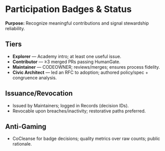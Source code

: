 # Participation Badges & Status

**Purpose:** Recognize meaningful contributions and signal stewardship reliability.

## Tiers
- **Explorer** — Academy intro; at least one useful issue.
- **Contributor** — ≥3 merged PRs passing HumanGate.
- **Maintainer** — CODEOWNER; reviews/merges; ensures process fidelity.
- **Civic Architect** — led an RFC to adoption; authored policy/spec + congruence analysis.

## Issuance/Revocation
- Issued by Maintainers; logged in Records (decision IDs).
- Revocable upon breaches/inactivity; restorative paths preferred.

## Anti-Gaming
- CoCleanse for badge decisions; quality metrics over raw counts; public rationale.
